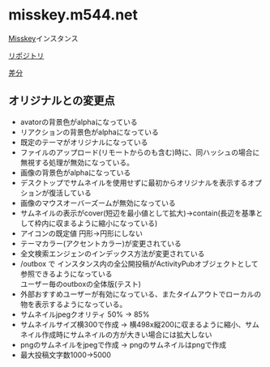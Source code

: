 # misskey.m544.net

[Misskey](https://github.com/syuilo/misskey)インスタンス

[リポジトリ](https://github.com/mei23/misskey/tree/mei-m544)

[差分](https://github.com/syuilo/misskey/compare/master...mei23:mei-m544)

## オリジナルとの変更点

- avatorの背景色がalphaになっている
- リアクションの背景色がalphaになっている
- 既定のテーマがオリジナルになっている
- ファイルのアップロード(リモートからのも含む)時に、同ハッシュの場合に無視する処理が無効になっている。
- 画像の背景色がalphaになっている
- デスクトップでサムネイルを使用せずに最初からオリジナルを表示するオプションが復活している
- 画像のマウスオーバーズームが無効になっている
- サムネイルの表示がcover(短辺を最小値として拡大)→contain(長辺を基準として枠内に収まるように縮小になっている)
- アイコンの既定値 円形→円形にしない
- テーマカラー(アクセントカラー)が変更されている
- 全文検索エンジェンのインデックス方法が変更されている
- /outbox で インスタンス内の全公開投稿がActivityPubオブジェクトとして参照できるようになっている  
  ユーザー毎のoutboxの全体版(テスト)
- 外部おすすめユーザーが有効になっている、またタイムアウトでローカルの物を表示するようになっている。
- サムネイルjpegクオリティ 50% → 85%
- サムネイルサイズ横300で作成 → 横498x縦200に収まるように縮小、サムネイル作成時にサムネイルの方が大きい場合には拡大しない
- pngのサムネイルをjpegで作成 →  pngのサムネイルはpngで作成
- 最大投稿文字数1000→5000
